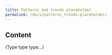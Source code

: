 ```yaml
---
title: Patterns and trends placeholder
permalink: /docs/patterns_trends-placeholder/
---
```


## Content

(Type type type...)